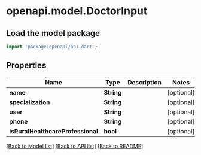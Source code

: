 # openapi.model.DoctorInput

## Load the model package
```dart
import 'package:openapi/api.dart';
```

## Properties
Name | Type | Description | Notes
------------ | ------------- | ------------- | -------------
**name** | **String** |  | [optional] 
**specialization** | **String** |  | [optional] 
**user** | **String** |  | [optional] 
**phone** | **String** |  | [optional] 
**isRuralHealthcareProfessional** | **bool** |  | [optional] 

[[Back to Model list]](../README.md#documentation-for-models) [[Back to API list]](../README.md#documentation-for-api-endpoints) [[Back to README]](../README.md)


